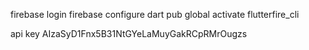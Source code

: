 firebase login
firebase configure
dart pub global activate flutterfire_cli


api key
AIzaSyD1Fnx5B31NtGYeLaMuyGakRCpRMrOugzs
